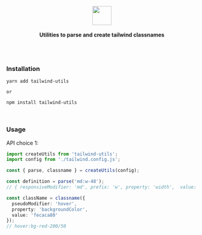 <p align="center">
  <img src="https://avatars2.githubusercontent.com/u/71650913?s=200&v=4" height="50px"/>
  <br><br>
  <b>Utilities to parse and create tailwind classnames</b>
  <br><br/>
</p>

&nbsp;

### Installation

```
yarn add tailwind-utils

or

npm install tailwind-utils
```

&nbsp;

### Usage

API choice 1:

```ts
import createUtils from 'tailwind-utils';
import config from './tailwind.config.js';

const { parse, classname } = createUtils(config);

const definition = parse('md:w-48');
// { responsiveModifier: 'md', prefix: 'w', property: 'width',  value: '12rem' }

const className = classname({
  pseudoModifier: 'hover',
  property: 'backgroundColor',
  value: 'fecaca80'
});
// hover:bg-red-200/50
```
